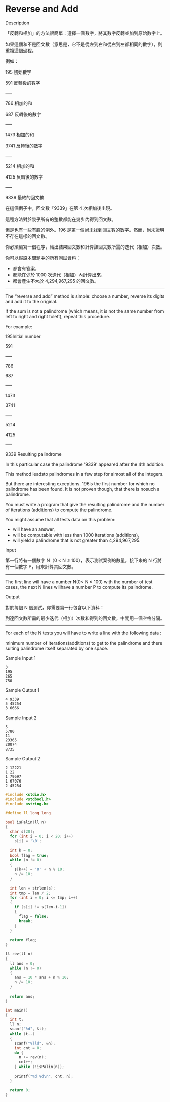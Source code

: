 # Reverse and Add

Description

「反轉和相加」的方法很簡單：選擇一個數字，將其數字反轉並加到原始數字上。

如果這個和不是回文數（意思是，它不是從左到右和從右到左都相同的數字），則重複這個過程。

例如：

195 初始數字

591 反轉後的數字

—–

786 相加的和

687 反轉後的數字

—–

1473 相加的和

3741 反轉後的數字

—–

5214 相加的和

4125 反轉後的數字

—–

9339 最終的回文數

在這個例子中，回文數「9339」在第 4 次相加後出現。

這種方法對於幾乎所有的整數都能在幾步內得到回文數。

但是也有一些有趣的例外。196 是第一個尚未找到回文數的數字。然而，尚未證明不存在這樣的回文數。

你必須編寫一個程序，給出結果回文數和計算該回文數所需的迭代（相加）次數。

你可以假設本問題中的所有測試資料：

- 都會有答案，
- 都能在少於 1000 次迭代（相加）內計算出來，
- 都會產生不大於 4,294,967,295 的回文數。
- ------------------------------------------------------------------------------

The “reverse and add” method is simple: choose a number, reverse its digits and add it to the original.

If the sum is not a palindrome (which means, it is not the same number from left to right and right toleft), repeat this procedure.

For example:

195Initial number

591

—–

786

687

—–

1473

3741

—–

5214

4125

—–

9339 Resulting palindrome

In this particular case the palindrome ‘9339’ appeared after the 4th addition.

This method leadsto palindromes in a few step for almost all of the integers.

But there are interesting exceptions. 196is the first number for which no palindrome has been found. It is not proven though, that there is nosuch a palindrome.

You must write a program that give the resulting palindrome and the number of iterations (additions) to compute the palindrome.

You might assume that all tests data on this problem:

- will have an answer,
- will be computable with less than 1000 iterations (additions),
- will yield a palindrome that is not greater than 4,294,967,295.

Input

第一行將有一個數字 N（0 < N ≤ 100），表示測試案例的數量。接下來的 N 行將有一個數字 P，用來計算其回文數。

- ------------------------------------------------------------------------------

The first line will have a number N(0< N ≤ 100) with the number of test cases, the next N lines willhave a number P to compute its palindrome.

Output

對於每個 N 個測試，你需要寫一行包含以下資料：

到達回文數所需的最少迭代（相加）次數和得到的回文數，中間用一個空格分隔。

- ------------------------------------------------------------------------------

For each of the N tests you will have to write a line with the following data :

minimum number of iterations(additions) to get to the palindrome and there sulting palindrome itself separated by one space.

Sample Input 1

```
3
195
265
750

```

Sample Output 1

```
4 9339
5 45254
3 6666

```

Sample Input 2

```
5
5780
11
23365
20074
8735

```

Sample Output 2

```
2 12221
1 22
1 79697
1 67076
2 45254
```

```c
#include <stdio.h>
#include <stdbool.h>
#include <string.h>

#define ll long long

bool isPalin(ll n)
{
  char s[20];
  for (int i = 0; i < 20; i++)
    s[i] = '\0';
  
  int k = 0;
  bool flag = true;
  while (n != 0)
  {
    s[k++] = '0' + n % 10;
    n /= 10;
  }
  
  int len = strlen(s);
  int tmp = len / 2;
  for (int i = 0; i <= tmp; i++)
  {
    if (s[i] != s[len-i-1])
    {
      flag = false;
      break;
    }
  }
  
  return flag;
}

ll rev(ll n)
{
  ll ans = 0;
  while (n != 0)
  {
    ans = 10 * ans + n % 10;
    n /= 10;
  }
  
  return ans;
}

int main()
{
  int t;
  ll n;
  scanf("%d", &t);
  while (t--)
  {
    scanf("%lld", &n);
    int cnt = 0;
    do {
      n += rev(n);
      cnt++;
    } while (!isPalin(n));
    
    printf("%d %d\n", cnt, n);
  }

  return 0;
}
```